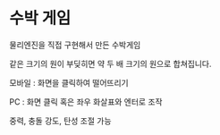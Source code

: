 # 수박 게임

물리엔진을 직접 구현해서 만든 수박게임

같은 크기의 원이 부딪히면 약 두 배 크기의 원으로 합쳐집니다.

모바일 : 화면을 클릭하여 떨어뜨리기

PC : 화면 클릭 혹은 좌우 화살표와 엔터로 조작

중력, 충돌 강도, 탄성 조절 가능

